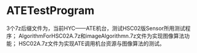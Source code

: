 # ATETestProgram
3个7z后缀文件为，当前HYC——ATE机台，测试HSC02版Sensor所用测试程序；
AlgorithmForHSC02A.7z和imageAlgorithmn.7z文件为实现图像算法功能；
HSC02A.7z文件为实现ATE调用机台资源与图像算法的测试。
